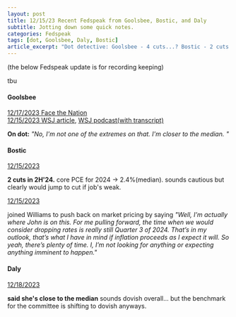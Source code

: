 ```yaml
---
layout: post
title: 12/15/23 Recent Fedspeak from Goolsbee, Bostic, and Daly
subtitle: Jotting down some quick notes.
categories: Fedspeak
tags: [dot, Goolsbee, Daly, Bostic]
article_excerpt: "Dot detective: Goolsbee - 4 cuts...? Bostic - 2 cuts in Q3. Daly - Median"
---
```

(the below Fedspeak update is for recording keeping) 

tbu

#### Goolsbee
[12/17/2023 Face the Nation]("https://www.cbsnews.com/news/austan-goolsbee-face-the-nation-transcript-12-17-2023/")  
[12/15/2023 WSJ article]("https://www.wsj.com/livecoverage/stock-market-today-dow-jones-12-15-2023/card/chicago-fed-s-goolsbee-says-fed-may-need-to-shift-its-focus-to-jobs-W1Q2P0Lp6eV0rXOtdxU7"), 
[WSJ podcast(with transcript)]("https://www.wsj.com/podcasts/take-on-the-week/interest-rate-cuts-coming-chicago-feds-austan-goolsbee-has-thoughts/aba32fdb-f69c-4643-b8b5-66588a4669f4")

**On dot:** *"No, I'm not one of the extremes on that. I'm closer to the median. "*

#### Bostic
[12/15/2023]("https://finance.yahoo.com/news/exclusive-feds-bostic-sees-two-180709304.html?guccounter=1")

**2 cuts in 2H'24.** core PCE for 2024 -> 2.4%(median). sounds cautious but clearly would jump to cut if job's weak.

[12/15/2023]("https://www.marketplace.org/2023/12/15/atlanta-fed-president-this-economy-has-even-exceeded-my-expectations-of-resilience/")

joined Williams to push back on market pricing by saying *"Well, I’m actually where John is on this. For me pulling forward, the time when we would consider dropping rates is really still Quarter 3 of 2024. That’s in my outlook, that’s what I have in mind if inflation proceeds as I expect it will. So yeah, there’s plenty of time. I, I’m not looking for anything or expecting anything imminent to happen."*

#### Daly

[12/18/2023]("https://www.wsj.com/economy/central-banking/fed-official-says-rate-cuts-could-be-needed-next-year-to-prevent-over-tightening-29d009ce")

**said she's close to the median** sounds dovish overall... but the benchmark for the committee is shifting to dovish anyways. 

